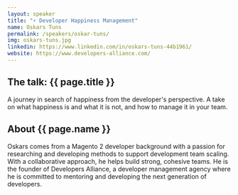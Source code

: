 ```yaml
---
layout: speaker
title: "⚡ Developer Happiness Management"
name: Oskars Tuns
permalink: /speakers/oskar-tuns/
img: oskars-tuns.jpg
linkedin: https://www.linkedin.com/in/oskars-tuns-44b1961/
website: https://www.developers-alliance.com/
---
```


## The talk: {{ page.title }}

<p>A journey in search of happiness from the developer's perspective. A take on what happiness is and what it is not, and how to manage it in your team.</p>

## About {{ page.name }}

<p>Oskars comes from a Magento 2 developer background with a passion for researching and developing methods to support development team scaling. With a collaborative approach, he helps build strong, cohesive teams. He is the founder of Developers Alliance, a developer management agency where he is committed to mentoring and developing the next generation of developers.</p>

